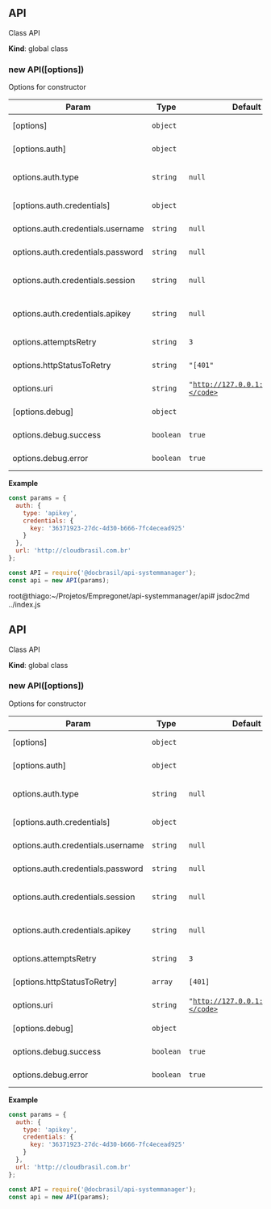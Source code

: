 <a name="API"></a>

## API
Class API

**Kind**: global class  
<a name="new_API_new"></a>

### new API([options])
Options for constructor


| Param | Type | Default | Description |
| --- | --- | --- | --- |
| [options] | <code>object</code> |  | Options to new instance |
| [options.auth] | <code>object</code> |  | Options to authentication |
| options.auth.type | <code>string</code> | <code>null</code> | Type (apikey or userpassword) |
| [options.auth.credentials] | <code>object</code> |  | Credentials to login SM |
| options.auth.credentials.username | <code>string</code> | <code>null</code> | Credentials to login SM |
| options.auth.credentials.password | <code>string</code> | <code>null</code> | Credentials to login SM |
| options.auth.credentials.session | <code>string</code> | <code>null</code> | Session started by social login |
| options.auth.credentials.apikey | <code>string</code> | <code>null</code> | Session started by social login |
| options.attemptsRetry | <code>string</code> | <code>3</code> | Number of login attempts |
| options.httpStatusToRetry | <code>string</code> | <code>&quot;[401&quot;</code> | HTTP status to retry login |
| options.uri | <code>string</code> | <code>&quot;http://127.0.0.1:8080&quot;</code> | Address of the server |
| [options.debug] | <code>object</code> |  | Enable debug of requisitions |
| options.debug.success | <code>boolean</code> | <code>true</code> | Enable debug success |
| options.debug.error | <code>boolean</code> | <code>true</code> | Enable debug error |

**Example**  
```js
const params = {
  auth: {
    type: 'apikey',
    credentials: {
      key: '36371923-27dc-4d30-b666-7fc4ecead925'
    }
  },
  url: 'http://cloudbrasil.com.br'
};

const API = require('@docbrasil/api-systemmanager');
const api = new API(params);
```
root@thiago:~/Projetos/Empregonet/api-systemmanager/api# jsdoc2md ../index.js 
<a name="API"></a>

## API
Class API

**Kind**: global class  
<a name="new_API_new"></a>

### new API([options])
Options for constructor


| Param | Type | Default | Description |
| --- | --- | --- | --- |
| [options] | <code>object</code> |  | Options to new instance |
| [options.auth] | <code>object</code> |  | Options to authentication |
| options.auth.type | <code>string</code> | <code>null</code> | Type (apikey or userpassword) |
| [options.auth.credentials] | <code>object</code> |  | Credentials to login SM |
| options.auth.credentials.username | <code>string</code> | <code>null</code> | Credentials to login SM |
| options.auth.credentials.password | <code>string</code> | <code>null</code> | Credentials to login SM |
| options.auth.credentials.session | <code>string</code> | <code>null</code> | Session started by social login |
| options.auth.credentials.apikey | <code>string</code> | <code>null</code> | Session started by social login |
| options.attemptsRetry | <code>string</code> | <code>3</code> | Number of login attempts |
| [options.httpStatusToRetry] | <code>array</code> | <code>[401]</code> | HTTP status to retry login |
| options.uri | <code>string</code> | <code>&quot;http://127.0.0.1:8080&quot;</code> | Address of the server |
| [options.debug] | <code>object</code> |  | Enable debug of requisitions |
| options.debug.success | <code>boolean</code> | <code>true</code> | Enable debug success |
| options.debug.error | <code>boolean</code> | <code>true</code> | Enable debug error |

**Example**  
```js
const params = {
  auth: {
    type: 'apikey',
    credentials: {
      key: '36371923-27dc-4d30-b666-7fc4ecead925'
    }
  },
  url: 'http://cloudbrasil.com.br'
};

const API = require('@docbrasil/api-systemmanager');
const api = new API(params);
```

